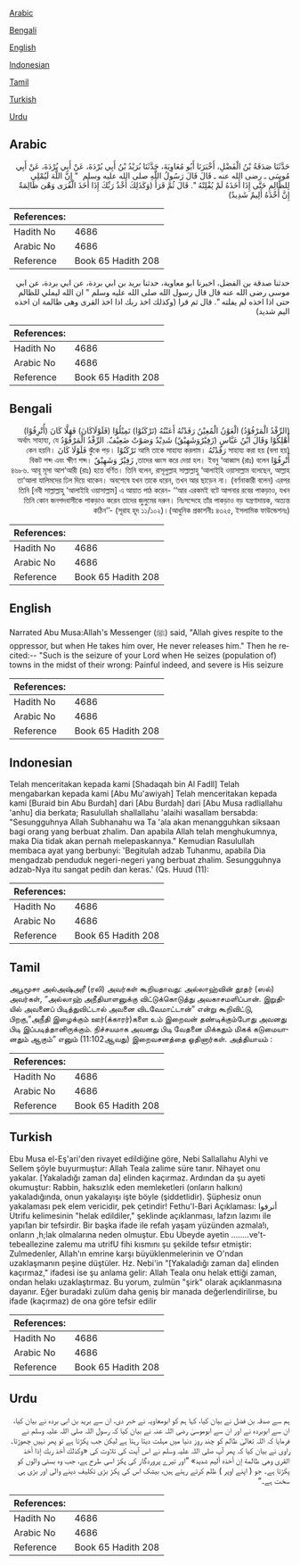 [Arabic](#arabic)

[Bengali](#bengali)

[English](#english)

[Indonesian](#indonesian)

[Tamil](#tamil)

[Turkish](#turkish)

[Urdu](#urdu)

## Arabic


<div dir="rtl" lang="ar" style={{fontSize:'larger',backgroundColor:'#f8f9fa',padding:20}}>
حَدَّثَنَا صَدَقَةُ بْنُ الْفَضْلِ، أَخْبَرَنَا أَبُو مُعَاوِيَةَ، حَدَّثَنَا بُرَيْدُ بْنُ أَبِي بُرْدَةَ، عَنْ أَبِي بُرْدَةَ، عَنْ أَبِي مُوسَى ـ رضى الله عنه ـ قَالَ قَالَ رَسُولُ اللَّهِ صلى الله عليه وسلم ‏ "‏ إِنَّ اللَّهَ لَيُمْلِي لِلظَّالِمِ حَتَّى إِذَا أَخَذَهُ لَمْ يُفْلِتْهُ ‏"‏‏.‏ قَالَ ثُمَّ قَرَأَ ‏(‏وَكَذَلِكَ أَخْذُ رَبِّكَ إِذَا أَخَذَ الْقُرَى وَهْىَ ظَالِمَةٌ إِنَّ أَخْذَهُ أَلِيمٌ شَدِيدٌ‏)‏
</div>
<div style={{backgroundColor:'#f8f9fa',padding:20, marginBottom: 10}}><table> <thead> <tr> <th>References:</th> <th></th> </tr> </thead> <tbody><tr><td>Hadith No</td><td>4686</td></tr><tr><td>Arabic No</td><td>4686</td></tr><tr><td>Reference</td><td>Book 65 Hadith 208</td></tr></tbody></table></div>


<div dir="rtl" lang="ar" style={{fontSize:'larger',backgroundColor:'#f8f9fa',padding:20}}>
حدثنا صدقة بن الفضل، اخبرنا ابو معاوية، حدثنا بريد بن ابي بردة، عن ابي بردة، عن ابي موسى رضى الله عنه قال قال رسول الله صلى الله عليه وسلم " ان الله ليملي للظالم حتى اذا اخذه لم يفلته ". قال ثم قرا (وكذلك اخذ ربك اذا اخذ القرى وهى ظالمة ان اخذه اليم شديد)
</div>
<div style={{backgroundColor:'#f8f9fa',padding:20, marginBottom: 10}}><table> <thead> <tr> <th>References:</th> <th></th> </tr> </thead> <tbody><tr><td>Hadith No</td><td>4686</td></tr><tr><td>Arabic No</td><td>4686</td></tr><tr><td>Reference</td><td>Book 65 Hadith 208</td></tr></tbody></table></div>

## Bengali


<div dir="rtl" lang="bn" style={{fontSize:'larger',backgroundColor:'#f8f9fa',padding:20}}>
(الرِّفْدُ الْمَرْفُوْدُ) الْعَوْنُ الْمُعِيْنُ رَفَدْتُهُ أَعَنْتُهُ (تَرْكَنُوْا) تَمِيْلُوْا (فَلَوْلَاكَانَ) فَهَلَّا كَانَ (أُتْرِفُوْا) أُهْلِكُوْا وَقَالَ ابْنُ عَبَّاسٍ (زَفِيْرٌوَشَهِيْقٌ) شَدِيْدٌ وَصَوْتٌ ضَعِيْفٌ. الرِّفْدُ الْمَرْفُوْدُ অর্থাৎ সাহায্য, যে সাহায্য করা হয় (বলা হয়) رَفَدْتُهُ আমি তাকে সাহায্য করলাম। تَرْكَنُوْا ঝুঁকে পড়। فَلَوْلَا كَانَ কেন হয়নি। أُتْرِفُوْا তাদের ধ্বংস করে দেয়া হল। ইবনু ‘আব্বাস (রাঃ) বলেন, زَفِيْرٌ وَشَهِيْقٌ বিকট শব্দ এবং ক্ষীণ শব্দ। ৪৬৮৬. আবূ মূসা আশ‘আরী (রাঃ) হতে বর্ণিত। তিনি বলেন, রাসূলুল্লাহ সাল্লাল্লাহু ‘আলাইহি ওয়াসাল্লাম বলেছেন, আল্লাহ তা‘আলা যালিমদের ঢিল দিয়ে থাকেন। অবশেষে যখন তাকে ধরেন, তখন আর ছাড়েন না। (বর্ণনাকারী বলেন) এরপর তিনি [নবী সাল্লাল্লাহু ‘আলাইহি ওয়াসাল্লাম] এ আয়াত পাঠ করেন- ‘‘আর এরকমই বটে আপনার রবের পাকড়াও, যখন তিনি কোন জনপদবাসীকে পাকড়াও করেন তাদের জুলুমের দরুন। নিঃসন্দেহে তাঁর পাকড়াও বড় যন্ত্রণাদায়ক, অত্যন্ত কঠিন’’- (সূরাহ হূদ ১১/১০২)।(আধুনিক প্রকাশনীঃ ৪৩২৫, ইসলামিক ফাউন্ডেশনঃ)
</div>
<div style={{backgroundColor:'#f8f9fa',padding:20, marginBottom: 10}}><table> <thead> <tr> <th>References:</th> <th></th> </tr> </thead> <tbody><tr><td>Hadith No</td><td>4686</td></tr><tr><td>Arabic No</td><td>4686</td></tr><tr><td>Reference</td><td>Book 65 Hadith 208</td></tr></tbody></table></div>

## English


<div dir="ltr" lang="en" style={{fontSize:'larger',backgroundColor:'#f8f9fa',padding:20}}>
Narrated Abu Musa:Allah's Messenger (ﷺ) said, "Allah gives respite to the oppressor, but when He takes him over, He never releases him." Then he recited:-- "Such is the seizure of your Lord when He seizes (population of) towns in the midst of their wrong: Painful indeed, and severe is His seizure
</div>
<div style={{backgroundColor:'#f8f9fa',padding:20, marginBottom: 10}}><table> <thead> <tr> <th>References:</th> <th></th> </tr> </thead> <tbody><tr><td>Hadith No</td><td>4686</td></tr><tr><td>Arabic No</td><td>4686</td></tr><tr><td>Reference</td><td>Book 65 Hadith 208</td></tr></tbody></table></div>

## Indonesian


<div dir="ltr" lang="id" style={{fontSize:'larger',backgroundColor:'#f8f9fa',padding:20}}>
Telah menceritakan kepada kami [Shadaqah bin Al Fadll] Telah mengabarkan kepada kami [Abu Mu'awiyah] Telah menceritakan kepada kami [Buraid bin Abu Burdah] dari [Abu Burdah] dari [Abu Musa radliallahu 'anhu] dia berkata; Rasulullah shallallahu 'alaihi wasallam bersabda: "Sesungguhnya Allah Subhanahu wa Ta 'ala akan menangguhkan siksaan bagi orang yang berbuat zhalim. Dan apabila Allah telah menghukumnya, maka Dia tidak akan pernah melepaskannya." Kemudian Rasulullah membaca ayat yang berbunyi: 'Begitulah adzab Tuhanmu, apabila Dia mengadzab penduduk negeri-negeri yang berbuat zhalim. Sesungguhnya adzab-Nya itu sangat pedih dan keras.' (Qs. Huud (11):
</div>
<div style={{backgroundColor:'#f8f9fa',padding:20, marginBottom: 10}}><table> <thead> <tr> <th>References:</th> <th></th> </tr> </thead> <tbody><tr><td>Hadith No</td><td>4686</td></tr><tr><td>Arabic No</td><td>4686</td></tr><tr><td>Reference</td><td>Book 65 Hadith 208</td></tr></tbody></table></div>

## Tamil


<div dir="ltr" lang="ta" style={{fontSize:'larger',backgroundColor:'#f8f9fa',padding:20}}>
அபூமூசா அல்அஷ்அரீ (ரலி) அவர்கள் கூறியதாவது: அல்லாஹ்வின் தூதர் (ஸல்) அவர்கள், “அல்லாஹ் அநீதியாளனுக்கு விட்டுக்கொடுத்து அவகாசமளிப்பான். இறுதியில் அவனைப் பிடித்துவிட்டால் அவனை விடவேமாட்டான்” என்று கூறிவிட்டு, பிறகு,”அநீதி இழைக்கும் ஊர்(க்காரர்)களை உம் இறைவன் தண்டிக்கும்போது அவனது பிடி இப்படித்தானிருக்கும். நிச்சயமாக அவனது பிடி வேதனை மிக்கதும் மிகக் கடுமையானதும் ஆகும்” எனும் (11:102ஆவது) இறைவசனத்தை ஓதினார்கள். அத்தியாயம் :
</div>
<div style={{backgroundColor:'#f8f9fa',padding:20, marginBottom: 10}}><table> <thead> <tr> <th>References:</th> <th></th> </tr> </thead> <tbody><tr><td>Hadith No</td><td>4686</td></tr><tr><td>Arabic No</td><td>4686</td></tr><tr><td>Reference</td><td>Book 65 Hadith 208</td></tr></tbody></table></div>

## Turkish


<div dir="ltr" lang="tr" style={{fontSize:'larger',backgroundColor:'#f8f9fa',padding:20}}>
Ebu Musa el-Eş'ari'den rivayet edildiğine göre, Nebi Sallallahu Alyhi ve Sellem şöyle buyurmuştur: Allah Teala zalime süre tanır. Nihayet onu yakalar. [Yakaladığı zaman da] elinden kaçırmaz. Ardından da şu ayeti okumuştur: Rabbin, haksızlık eden memleketleri (onların halkını) yakaladığında, onun yakalayışı işte böyle (şiddetlidir). Şüphesiz onun yakalaması pek elem vericidir, pek çetindir! Fethu'l-Bari Açıklaması: أترفوا Utrifu kelimesinin "helak edildiler," şeklinde açıklanması, lafzın lazımı ile yapı1an bir tefsirdir. Bir başka ifade ile refah yaşam yüzünden azmala!ı, onların ,h;lak olmalarına neden olmuştur. Ebu Ubeyde ayetin ........ve't-tebeallezine zalemu ma utrifU fihi kısmını şu şekilde tefsır etmiştir: Zulmedenler, Allah'ın emrine karşı büyüklenmelerinin ve O'ndan uzaklaşmanın peşine düştüler. Hz. Nebi'in "[Yakaladığı zaman da] elinden kaçırmaz," ifadesi ise şu anlama gelir: Allah Teala onu helak ettiği zaman, ondan helakı uzaklaştırmaz. Bu yorum, zulmün "şirk" olarak açıklanmasına dayanır. Eğer buradaki zulüm daha geniş bir manada değerlendirilirse, bu ifade (kaçırmaz) de ona göre tefsir edilir
</div>
<div style={{backgroundColor:'#f8f9fa',padding:20, marginBottom: 10}}><table> <thead> <tr> <th>References:</th> <th></th> </tr> </thead> <tbody><tr><td>Hadith No</td><td>4686</td></tr><tr><td>Arabic No</td><td>4686</td></tr><tr><td>Reference</td><td>Book 65 Hadith 208</td></tr></tbody></table></div>

## Urdu


<div dir="rtl" lang="ur" style={{fontSize:'larger',backgroundColor:'#f8f9fa',padding:20}}>
ہم سے صدقہ بن فضل نے بیان کیا، کہا ہم کو ابومعاویہ نے خبر دی، ان سے برید بن ابی بردہ نے بیان کیا، ان سے ابوبردہ نے اور ان سے ابوموسیٰ رضی اللہ عنہ نے بیان کیا کہ رسول اللہ صلی اللہ علیہ وسلم نے فرمایا کہ اللہ تعالیٰ ظالم کو چند روز دنیا میں مہلت دیتا رہتا ہے لیکن جب پکڑتا ہے تو پھر نہیں چھوڑتا۔ راوی نے بیان کیا کہ پھر آپ صلی اللہ علیہ وسلم نے اس آیت کی تلاوت کی «وكذلك أخذ ربك إذا أخذ القرى وهى ظالمة إن أخذه أليم شديد‏» ”اور تیرے پروردگار کی پکڑ اسی طرح ہے، جب وہ بستی والوں کو پکڑتا ہے۔ جو ( اپنے اوپر ) ظلم کرتے رہتے ہیں، بیشک اس کی پکڑ بڑی تکلیف دینے والی اور بڑی ہی سخت ہے۔“
</div>
<div style={{backgroundColor:'#f8f9fa',padding:20, marginBottom: 10}}><table> <thead> <tr> <th>References:</th> <th></th> </tr> </thead> <tbody><tr><td>Hadith No</td><td>4686</td></tr><tr><td>Arabic No</td><td>4686</td></tr><tr><td>Reference</td><td>Book 65 Hadith 208</td></tr></tbody></table></div>